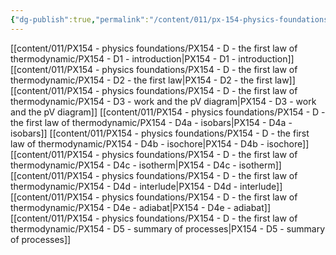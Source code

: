 ```yaml
---
{"dg-publish":true,"permalink":"/content/011/px-154-physics-foundations/px-154-d-the-first-law-of-thermodynamic/d-the-first-law-of-thermodynamics/","noteIcon":"1","created":"2025-08-27T13:14:04.749+01:00","updated":"2024-11-26T19:50:34.000+00:00"}
---
```


[[content/011/PX154 - physics foundations/PX154 - D - the first law of thermodynamic/PX154 - D1 - introduction\|PX154 - D1 - introduction]]
[[content/011/PX154 - physics foundations/PX154 - D - the first law of thermodynamic/PX154 - D2 - the first law\|PX154 - D2 - the first law]]
[[content/011/PX154 - physics foundations/PX154 - D - the first law of thermodynamic/PX154 - D3 - work and the pV diagram\|PX154 - D3 - work and the pV diagram]]
[[content/011/PX154 - physics foundations/PX154 - D - the first law of thermodynamic/PX154 - D4a - isobars\|PX154 - D4a - isobars]]
[[content/011/PX154 - physics foundations/PX154 - D - the first law of thermodynamic/PX154 - D4b - isochore\|PX154 - D4b - isochore]]
[[content/011/PX154 - physics foundations/PX154 - D - the first law of thermodynamic/PX154 - D4c - isotherm\|PX154 - D4c - isotherm]]
[[content/011/PX154 - physics foundations/PX154 - D - the first law of thermodynamic/PX154 - D4d - interlude\|PX154 - D4d - interlude]]
[[content/011/PX154 - physics foundations/PX154 - D - the first law of thermodynamic/PX154 - D4e - adiabat\|PX154 - D4e - adiabat]]
[[content/011/PX154 - physics foundations/PX154 - D - the first law of thermodynamic/PX154 - D5 - summary of processes\|PX154 - D5 - summary of processes]]
